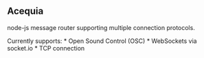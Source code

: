 Acequia
-------

node-js message router supporting multiple connection protocols.

Currently supports:
    * Open Sound Control (OSC)
    * WebSockets via socket.io
    * TCP connection
